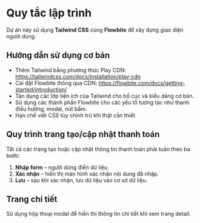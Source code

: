 # Quy tắc lập trình

Dự án này sử dụng **Tailwind CSS** cùng **Flowbite** để xây dựng giao diện người dùng.

## Hướng dẫn sử dụng cơ bản

- Thêm Tailwind bằng phương thức Play CDN: <https://tailwindcss.com/docs/installation/play-cdn>
- Cài đặt Flowbite thông qua CDN: <https://flowbite.com/docs/getting-started/introduction/>
- Tận dụng các lớp tiện ích của Tailwind cho bố cục và kiểu dáng cơ bản.
- Sử dụng các thành phần Flowbite cho các yếu tố tương tác như thanh điều hướng, modal, nút bấm.
- Hạn chế viết CSS tùy chỉnh trừ khi thật cần thiết.

## Quy trình trang tạo/cập nhật thanh toán

Tất cả các trang tạo hoặc cập nhật thông tin thanh toán phải tuân theo ba bước:

1. **Nhập form** – người dùng điền dữ liệu.
2. **Xác nhận** – hiển thị màn hình xác nhận nội dung đã nhập.
3. **Lưu** – sau khi xác nhận, lưu dữ liệu vào cơ sở dữ liệu.

## Trang chi tiết

Sử dụng hộp thoại modal để hiển thị thông tin chi tiết khi xem trang detail.
